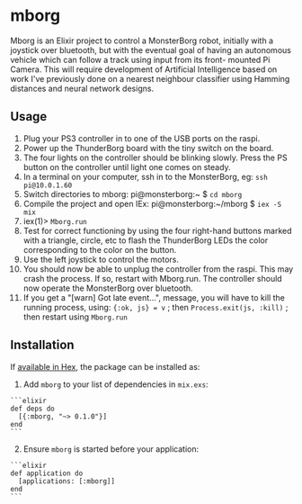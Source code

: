 # mborg

Mborg is an Elixir project to control a MonsterBorg robot, initially
with a joystick over bluetooth, but with the eventual goal of having an
autonomous vehicle which can follow a track using input from its front-
mounted Pi Camera. This will require development of Artificial Intelligence
based on work I've previously done on a nearest neighbour classifier using
Hamming distances and neural network designs.

## Usage

1. Plug your PS3 controller in to one of the USB ports on the raspi.
2. Power up the ThunderBorg board with the tiny switch on the board.
3. The four lights on the controller should be blinking slowly. Press the PS
button on the controller until light one comes on steady.
4. In a terminal on your computer, ssh in to the MonsterBorg, eg: `ssh pi@10.0.1.60`
5. Switch directories to mborg: pi@monsterborg:~ $ `cd mborg`
6. Compile the project and open IEx: pi@monsterborg:~/mborg $ `iex -S mix`
7. iex(1)> `Mborg.run`
8. Test for correct functioning by using the four right-hand buttons marked with
a triangle, circle, etc to flash the ThunderBorg LEDs the color corresponding to
the color on the button.
9. Use the left joystick to control the motors.
10. You should now be able to unplug the controller from the raspi. This may
crash the process. If so, restart with Mborg.run. The controller should now
operate the MonsterBorg over bluetooth.
11. If you get a "[warn]  Got late event...", message, you will have to kill the
running process, using: `{:ok, js} = v` ; then `Process.exit(js, :kill)` ; then
restart using `Mborg.run`


## Installation

If [available in Hex](https://hex.pm/docs/publish), the package can be installed as:

  1. Add `mborg` to your list of dependencies in `mix.exs`:

    ```elixir
    def deps do
      [{:mborg, "~> 0.1.0"}]
    end
    ```

  2. Ensure `mborg` is started before your application:

    ```elixir
    def application do
      [applications: [:mborg]]
    end
    ```
